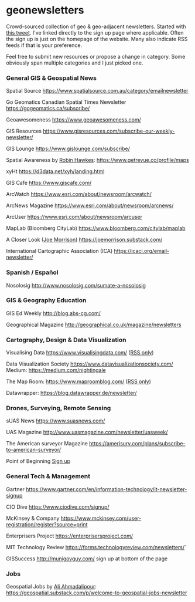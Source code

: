 # geonewsletters
Crowd-sourced collection of geo &amp; geo-adjacent newsletters. Started with [this tweet](https://twitter.com/KiriCarini/status/1309974962426376192).
I've linked directly to the sign up page where applicable. Often the sign up is just on the homepage of the website. Many also indicate RSS feeds if that is your preference. 

Feel free to submit new resources or propose a change in category. Some obviously span multiple categories and I just picked one.

### General GIS & Geospatial News

Spatial Source <https://www.spatialsource.com.au/category/emailnewsletter>

Go Geomatics Canadian Spatial Times Newsletter <https://gogeomatics.ca/subscribe/>

Geoawesomeness <https://www.geoawesomeness.com/>

GIS Resources <https://www.gisresources.com/subscribe-our-weekly-newsletter/>

GIS Lounge <https://www.gislounge.com/subscribe/>

Spatial Awareness by [Robin Hawkes](https://twitter.com/robhawkes):  <https://www.getrevue.co/profile/maps>

xyHt <https://d3data.net/xyh/landing.html>

GIS Cafe <https://www.giscafe.com/>

ArcWatch <https://www.esri.com/about/newsroom/arcwatch/>

ArcNews Magazine <https://www.esri.com/about/newsroom/arcnews/>

ArcUser <https://www.esri.com/about/newsroom/arcuser>

MapLab (Bloomberg CityLab) <https://www.bloomberg.com/citylab/maplab>

A Closer Look ([Joe Morrison](https://twitter.com/mouthofmorrison)) <https://joemorrison.substack.com/>

International Cartographic Association (ICA) <https://icaci.org/email-newsletter/>

### Spanish / Español

Nosolosig <http://www.nosolosig.com/sumate-a-nosolosig>

### GIS & Geography Education

GIS Ed Weekly <http://blog.abs-cg.com/>

Geographical Magazine <http://geographical.co.uk/magazine/newsletters>

### Cartography, Design & Data Visualization

Visualising Data <https://www.visualisingdata.com/> ([RSS only](https://www.visualisingdata.com/feed/))

Data Visualization Society <https://www.datavisualizationsociety.com/>
Medium: <https://medium.com/nightingale>

The Map Room: <https://www.maproomblog.com/> ([RSS only](http://feeds.feedburner.com/maproom))

Datawrapper: <https://blog.datawrapper.de/newsletter/>

### Drones, Surveying, Remote Sensing

sUAS News <https://www.suasnews.com/>

UAS Magazine <http://www.uasmagazine.com/newsletter/uasweek/>

The American surveyor Magazine <https://amerisurv.com/plans/subscribe-to-american-surveyor/>

Point of Beginning [Sign up](https://webforms.omeda.com/pob/r-paid.do?returnurl=https://www.pobonline.com/user/omeda&p=POBPAID&_ga=2.196656876.1199010476.1603422832-1558881755.1603422832)

### General Tech & Management

Gartner <https://www.gartner.com/en/information-technology/it-newsletter-signup>

CIO Dive <https://www.ciodive.com/signup/>

McKinsey & Company <https://www.mckinsey.com/user-registration/register?source=print>

Enterprisers Project <https://enterprisersproject.com/>

MIT Technology Review <https://forms.technologyreview.com/newsletters/>`

GISSuccess <http://munigovguy.com/> sign up at bottom of the page

### Jobs

Geospatial Jobs by [Ali Ahmadalipour](https://twitter.com/hydroclimali):  <https://geospatial.substack.com/p/welcome-to-geospatial-jobs-newsletter>
